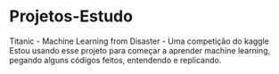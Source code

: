 # Projetos-Estudo
Titanic - Machine Learning from Disaster - Uma competição do kaggle
Estou usando esse projeto para começar a aprender machine learning, pegando alguns códigos feitos, entendendo e replicando.
